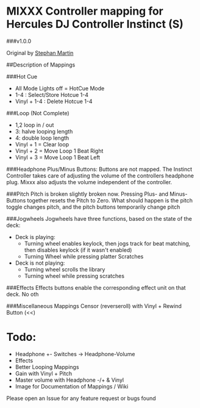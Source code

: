 MIXXX Controller mapping for Hercules DJ Controller Instinct (S)
================================================================

###v1.0.0

Original by [Stephan Martin](https://github.com/ratte/mixxxcontrollermapping)



##Description of Mappings

###Hot Cue
* All Mode Lights off = HotCue Mode
* 1-4 : Select/Store Hotcue 1-4
* Vinyl + 1-4 : Delete Hotcue 1-4

###Loop (Not Complete)
* 1,2 loop in / out
* 3: halve looping length
* 4: double loop length
* Vinyl + 1 = Clear loop
* Vinyl + 2 = Move Loop 1 Beat Right
* Vinyl + 3 = Move Loop 1 Beat Left

###Headphone Plus/Minus Buttons:
Buttons are not mapped. The Instinct Controller takes care of adjusting the volume
of the controllers headphone plug. Mixxx also adjusts the volume independent
of the controller.

###Pitch
Pitch is broken slightly broken now.
Pressing Plus- and Minus-Buttons together resets the Pitch to Zero.
What should happen is the pitch toggle changes pitch, and the pitch buttons temporarily change pitch

###Jogwheels
Jogwheels have three functions, based on the state of the deck:

* Deck is playing:
  * Turning wheel enables keylock, then jogs track for beat matching, then disables keylock (if it wasn't enabled)
  * Turning Wheel while pressing platter Scratches
* Deck is not playing:
  * Turning wheel scrolls the library
  * Turning wheel while pressing scratches

###Effects
Effects buttons enable the corresponding effect unit on that deck. No oth

###Miscellaneous Mappings
Censor (reverseroll) with Vinyl + Rewind Button (<<)


Todo:
=====

* Headphone +- Switches -> Headphone-Volume
* Effects
* Better Looping Mappings
* Gain with Vinyl + Pitch
* Master volume with Headphone -/+ & Vinyl
* Image for Documentation of Mappings / Wiki

Please open an Issue for any feature request or bugs found
